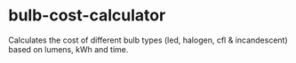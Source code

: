 # bulb-cost-calculator
Calculates the cost of different bulb types (led, halogen, cfl &amp; incandescent) based on lumens, kWh and time.
